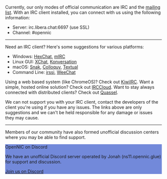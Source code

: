 Currently, our only modes of official communication are IRC and the [mailing list](https://wiki.opennic.org/opennic/mailinglist). With an IRC client installed, you can connect with us using the following information:

- Server: irc.libera.chat:6697 (use SSL)
- Channel: #opennic

---

Need an IRC client? Here's some suggestions for various platforms:

- Windows: [HexChat](https://hexchat.github.io/), [mIRC](http://www.mirc.com/)
- Linux GUI: [XChat](http://www.xchat.org/), [Konversation](https://konversation.kde.org/)
- macOS: [Snak](http://www.snak.com/), [Colloquy](http://colloquy.info/), [Textual](https://www.codeux.com/textual/)
- Command Line: [irssi](https://www.irssi.org/), [WeeChat](https://weechat.org/)

Using a web based system (like ChromeOS)? Check out [KiwiIRC](https://kiwiirc.com/). Want a simple, hosted online solution? Check out [IRCCloud](https://www.irccloud.com/). Want to stay always connected with distributed clients? Check out [Quassel](https://quassel-irc.org/).

We can not support you with your IRC client, contact the developers of the client you're using if you have any issues. The links above are only suggestions and we can't be held responsible for any damage or issues they may cause.

---

Members of our community have also formed unofficial discussion centers where you may be able to find support.

<div class="row">
  <div class="col s12 m6">
    <div class="card" style="background-color: #7289da;">
      <div class="card-content white-text">
        <span class="card-title">OpenNIC on Discord</span>
        <p>We have an unofficial Discord server operated by Jonah (ns11.opennic.glue) for support and discussion.</p>
      </div>
      <div class="card-action">
        <a class="purple-text text-lighten-5" href="https://discord.gg/6qTNcEE">Join us on Discord</a>
      </div>
    </div>
  </div>
</div>
